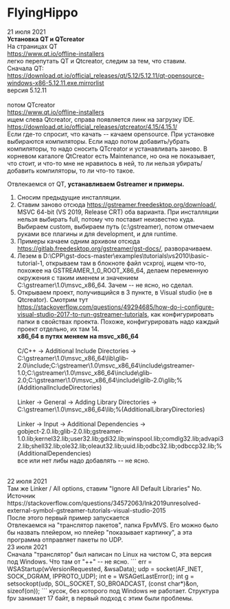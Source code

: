 ﻿# FlyingHippo
21 июля 2021</br>
<b>Установка QT и QTcreator</b></br>
На страницах QT</br>
https://www.qt.io/offline-installers</br>
легко перепутать QT и Qtcreator, следим за тем, что ставим.</br>
Сначала QT:</br>
https://download.qt.io/official_releases/qt/5.12/5.12.11/qt-opensource-windows-x86-5.12.11.exe.mirrorlist</br>
версия 5.12.11</br></br>
потом QTcreator</b></br>
https://www.qt.io/offline-installers</br>
ищем слева Qtcreator, справа появляется линк на загрузку IDE.</br>
https://download.qt.io/official_releases/qtcreator/4.15/4.15.1/</br>
Если где-то спросит, что качать -- качаем opensource. При установке выбираются компиляторы. Если надо потом добавить/убрать компиляторы, то надо сносить QTcreator и устанавливать заново. В корневом каталоге QtCreator есть Maintenance, но она не показывает, что стоит, и что-то мне не нравилось в ней, то ли нельзя убирать/добавить компиляторы, то ли что-то такое.</br>

Отвлекаемся от QT, <b>устанавливаем Gstreamer и примеры.</b></br>
1) Сносим предыдущие инсталляции.</br>
2) Ставим заново отсюда https://gstreamer.freedesktop.org/download/, MSVC 64-bit (VS 2019, Release CRT) оба варианта. При инсталляции нельзя выбирать full, потому что поставит неизвестно куда. Выбираем custom, выбираем путь (c:\gstreamer), потом отмечаем руками все плагины и для development, и для runtime.
3) Примеры качаем одним архивом отсюда https://gitlab.freedesktop.org/gstreamer/gst-docs/, разворачиваем.
4) Лезем в D:\CPP\gst-docs-master\examples\tutorials\vs2010\basic-tutorial-1, открываем там в блокноте файл vcxproj, ищем что-то, похожее на GSTREAMER_1_0_ROOT_X86_64, делаем переменную окружения с таким именем и значением C:\gstreamer\1.0\msvc_x86_64\. Зачем -- не ясно, но сделал.
5) Открываем проект, получивщийся в 3 пункте, в Visual studio (не в Qtcreator). Смотрим тут https://stackoverflow.com/questions/49294685/how-do-i-configure-visual-studio-2017-to-run-gstreamer-tutorials, как конфигурировать папки в свойствах проекта. Похоже, конфигурировать надо каждый проект отдельно, их там 14.</br>
<b>x86_64 в путях меняем на msvc_x86_64</b></br></br>
C/C++ -> Additional Include Directories -></br>
C:\gstreamer\1.0\msvc_x86_64\lib\glib-2.0\include;C:\gstreamer\1.0\msvc_x86_64\include\gstreamer-1.0;C:\gstreamer\1.0\msvc_x86_64\include\glib-2.0\;C:\gstreamer\1.0\msvc_x86_64\include\glib-2.0\glib;%(AdditionalIncludeDirectories)</br></br>
Linker -> General -> Adding Library Directories -></br>
C:\gstreamer\1.0\msvc_x86_64\lib;%(AdditionalLibraryDirectories)</br></br>
Linker -> Input -> Additional Dependencies -></br>
gobject-2.0.lib;glib-2.0.lib;gstreamer-1.0.lib;kernel32.lib;user32.lib;gdi32.lib;winspool.lib;comdlg32.lib;advapi32.lib;shell32.lib;ole32.lib;oleaut32.lib;uuid.lib;odbc32.lib;odbccp32.lib;%(AdditionalDependencies)</br>
все или нет либы надо добавлять -- не ясно.
</br>
22 июля 2021</br>
Там же Linker / All options, ставим "Ignore All Default Libraries" No.</br>
Источник https://stackoverflow.com/questions/34572063/lnk2019unresolved-external-symbol-gstreamer-tutorials-visual-studio-2015</br>
После этого первый пример запускается</br>
Отвлекаемся на "транслятор пакетов", папка FpvMVS. Его можно было бы назвать плейером, но плейер "показывает картинку", а эта программа отправляет пакеты по UDP.</br>
23 июля 2021</br>
Сначала "транслятор" был написан по Linux на чистом С, эта версия под Windows. Что там от "++" -- не ясно.
```
err = WSAStartup(wVersionRequested, &wsaData);
udp = socket(AF_INET, SOCK_DGRAM, IPPROTO_UDP);
int e = WSAGetLastError();
int g = setsockopt(udp, SOL_SOCKET, SO_BROADCAST, (const char*)&on, sizeof(on));
```
кусок, без которого под Windows не работает. Структура fpv занимает 17 байт, в первый подход с этим были проблемы.
